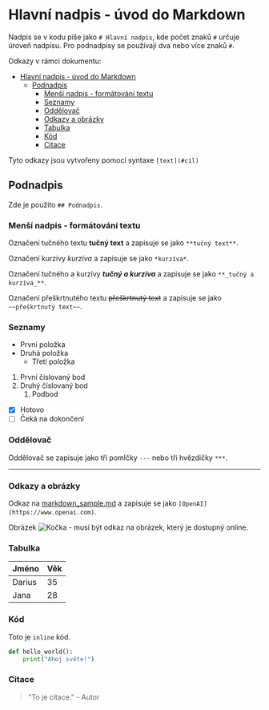 # Hlavní nadpis - úvod do Markdown

Nadpis se v kodu píše jako `# Hlavní nadpis`, kde počet znaků `#` určuje úroveň nadpisu. Pro podnadpisy se používají dva nebo více znaků `#`.

Odkazy v rámci dokumentu:

- [Hlavní nadpis - úvod do Markdown](#hlavní-nadpis---úvod-do-markdown)
  - [Podnadpis](#podnadpis)
    - [Menší nadpis - formátování textu](#menší-nadpis---formátování-textu)
    - [Seznamy](#seznamy)
    - [Oddělovač](#oddělovač)
    - [Odkazy a obrázky](#odkazy-a-obrázky)
    - [Tabulka](#tabulka)
    - [Kód](#kód)
    - [Citace](#citace)

Tyto odkazy jsou vytvořeny pomocí syntaxe `[text](#cíl)`

## Podnadpis

Zde je použito `## Podnadpis`.

### Menší nadpis - formátování textu

Označení tučného textu **tučný text** a zapisuje se jako `**tučný text**`.

Označení kurzívy *kurzíva* a zapisuje se jako `*kurzíva*`.

Označení tučného a kurzívy **_tučný a kurzíva_** a zapisuje se jako `**_tučný a kurzíva_**`.

Označení přeškrtnutého textu ~~přeškrtnutý text~~ a zapisuje se jako `~~přeškrtnutý text~~`.

### Seznamy

- První položka
- Druhá položka
  - Třetí položka

1. První číslovaný bod
2. Druhý číslovaný bod
   1. Podbod

- [x] Hotovo
- [ ] Čeká na dokončení

### Oddělovač

Oddělovač se zapisuje jako tři pomlčky `---` nebo tři hvězdičky `***`.

---

### Odkazy a obrázky

Odkaz na [markdown_sample.md](https://github.com/Cliff-Diver/00_markdown_mermaid/blob/main/mermaid_sample.md) a zapisuje se jako `[OpenAI](https://www.openai.com)`.

Obrázek ![Kočka](https://placekitten.com/300/200) - musí být odkaz na obrázek, který je dostupný online.

### Tabulka

| Jméno | Věk |
|-------|-----|
| Darius| 35  |
| Jana  | 28  |

### Kód

Toto je `inline` kód.

```python
def hello_world():
    print("Ahoj světe!")
```

### Citace

> "To je citace." - Autor
